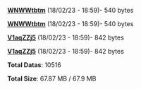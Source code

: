 [**WNWWtbtm**](/data/WNWWtbtm.txt) (18/02/23 - 18:59)- 540 bytes

[**WNWWtbtm**](/data/WNWWtbtm.txt) (18/02/23 - 18:59)- 540 bytes

[**V1aqZZj5**](/data/V1aqZZj5.txt) (18/02/23 - 18:59)- 842 bytes

[**V1aqZZj5**](/data/V1aqZZj5.txt) (18/02/23 - 18:59)- 842 bytes

**Total Datas**: 10516

**Total Size**: 67.87 MB / 67.9 MB